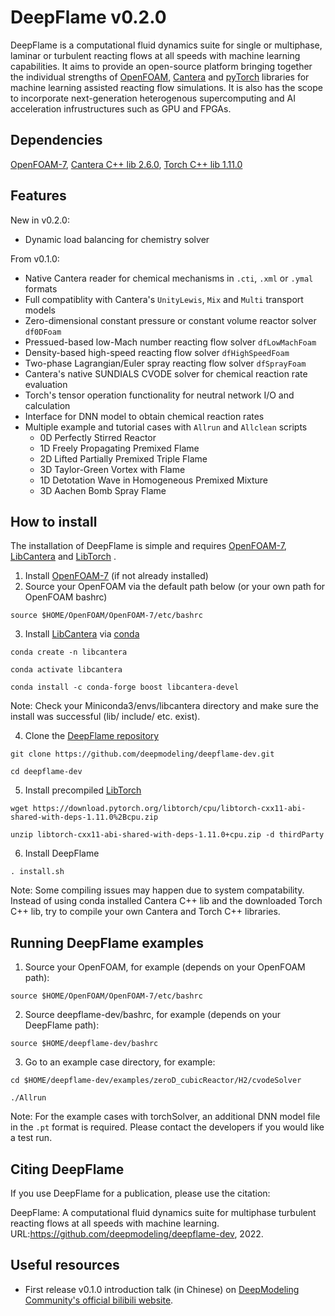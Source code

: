 # DeepFlame v0.2.0
DeepFlame is a computational fluid dynamics suite for single or multiphase, laminar or turbulent reacting flows at all speeds with machine learning capabilities. It aims to provide an open-source platform bringing together the individual strengths of [OpenFOAM](https://openfoam.org), [Cantera](https://cantera.org) and [pyTorch](https://pytorch.org/) libraries for machine learning assisted reacting flow simulations. It is also has the scope to incorporate next-generation heterogenous supercomputing and AI acceleration infrustructures such as GPU and FPGAs.  

## Dependencies
[OpenFOAM-7](https://openfoam.org/version/7), [Cantera C++ lib 2.6.0](https://anaconda.org/conda-forge/libcantera-devel), [Torch C++ lib 1.11.0](https://pytorch.org/)

## Features
New in v0.2.0:
- Dynamic load balancing for chemistry solver

From v0.1.0:
- Native Cantera reader for chemical mechanisms in `.cti`, `.xml` or `.ymal` formats
- Full compatiblity with Cantera's `UnityLewis`, `Mix` and `Multi` transport models
- Zero-dimensional constant pressure or constant volume reactor solver `df0DFoam`
- Pressued-based low-Mach number reacting flow solver `dfLowMachFoam`
- Density-based high-speed reacting flow solver `dfHighSpeedFoam`
- Two-phase Lagrangian/Euler spray reacting flow solver `dfSprayFoam`
- Cantera's native SUNDIALS CVODE solver for chemical reaction rate evaluation
- Torch's tensor operation functionality for neutral network I/O and calculation
- Interface for DNN model to obtain chemical reaction rates 
- Multiple example and tutorial cases with `Allrun` and `Allclean` scripts
  - 0D Perfectly Stirred Reactor
  - 1D Freely Propagating Premixed Flame
  - 2D Lifted Partially Premixed Triple Flame
  - 3D Taylor-Green Vortex with Flame
  - 1D Detotation Wave in Homogeneous Premixed Mixture
  - 3D Aachen Bomb Spray Flame

## How to install
The installation of DeepFlame is simple and requires [OpenFOAM-7](https://openfoam.org/version/7), [LibCantera](https://anaconda.org/conda-forge/libcantera-devel) and [LibTorch](https://pytorch.org/) . 

1. Install [OpenFOAM-7](https://openfoam.org/version/7) (if not already installed)
2. Source your OpenFOAM via the default path below (or your own path for OpenFOAM bashrc)
```
source $HOME/OpenFOAM/OpenFOAM-7/etc/bashrc 
```
3. Install [LibCantera](https://anaconda.org/conda-forge/libcantera-devel) via [conda](https://docs.conda.io/en/latest/miniconda.html#linux-installers)
```
conda create -n libcantera

conda activate libcantera

conda install -c conda-forge boost libcantera-devel
```
Note: Check your Miniconda3/envs/libcantera directory and make sure the install was successful (lib/ include/ etc. exist).

4. Clone the [DeepFlame repository](https://github.com/deepmodeling/deepflame-dev)
```
git clone https://github.com/deepmodeling/deepflame-dev.git

cd deepflame-dev
```
5. Install precompiled [LibTorch](https://pytorch.org/) 
```
wget https://download.pytorch.org/libtorch/cpu/libtorch-cxx11-abi-shared-with-deps-1.11.0%2Bcpu.zip

unzip libtorch-cxx11-abi-shared-with-deps-1.11.0+cpu.zip -d thirdParty
```
6. Install DeepFlame
```
. install.sh
```
Note: Some compiling issues may happen due to system compatability. Instead of using conda installed Cantera C++ lib and the downloaded Torch C++ lib, try to compile your own Cantera and Torch C++ libraries.

## Running DeepFlame examples
1. Source your OpenFOAM, for example (depends on your OpenFOAM path):
```
source $HOME/OpenFOAM/OpenFOAM-7/etc/bashrc 
```
2. Source deepflame-dev/bashrc, for example (depends on your DeepFlame path):
```
source $HOME/deepflame-dev/bashrc
```
3. Go to an example case directory, for example:
```
cd $HOME/deepflame-dev/examples/zeroD_cubicReactor/H2/cvodeSolver

./Allrun
```

Note: For the example cases with torchSolver, an additional DNN model file in the `.pt` format is required. Please contact the developers if you would like a test run. 


## Citing DeepFlame
If you use DeepFlame for a publication, please use the citation: 

DeepFlame: A computational fluid dynamics suite for multiphase turbulent reacting flows at all speeds with machine learning. URL:https://github.com/deepmodeling/deepflame-dev, 2022.

## Useful resources
- First release v0.1.0 introduction talk (in Chinese) on [DeepModeling Community's official bilibili website](https://www.bilibili.com/video/BV1Vf4y1f7wB?vd_source=309a67109ca33c4ef79bf506f8ce70ab).
